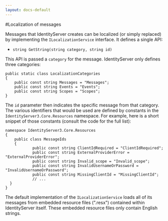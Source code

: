 ```yaml
---
layout: docs-default
---
```


#Localization of messages

Messages that IdentityServer creates can be localized (or simply replaced) by implementing the `ILocalizationService` interface. It defines a single API:

* `string GetString(string category, string id)`

This API is passed a `category` for the message. IdentityServer only defines three categories:

```
public static class LocalizationCategories
{
    public const string Messages = "Messages";
    public const string Events = "Events";
    public const string Scopes = "Scopes";
}
```

The `id` parameter then indicates the specific message from that category. The various identifiers that would be used are defined by constants in the `IdentityServer3.Core.Resources` namespace. For example, here is a short snippet of those constants (consult the code for the full list):

```
namespace IdentityServer3.Core.Resources
{
	public class MessageIds
	{
			public const string ClientIdRequired = "ClientIdRequired";
			public const string ExternalProviderError = "ExternalProviderError";
			public const string Invalid_scope = "Invalid_scope";
			public const string InvalidUsernameOrPassword = "InvalidUsernameOrPassword";
			public const string MissingClientId = "MissingClientId";
			// ...
  }
}
```

The default implementation of the `ILocalizationService` loads all of its messages from embedded resource files (".resx") contained within IdentityServer itself. These embedded resource files only contain English strings.
